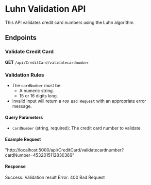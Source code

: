 # Luhn Validation API
This API validates credit card numbers using the Luhn algorithm.

## Endpoints
### Validate Credit Card
**GET** `/api/CreditCard/validatecardnumber`

### Validation Rules
- The `cardNumber` must be:
  - A numeric string.
  - 15 or 16 digits long.
- Invalid input will return a `400 Bad Request` with an appropriate error message.

#### Query Parameters
- `cardNumber` (string, required): The credit card number to validate.

#### Example Request
 "http://localhost:5000/api/CreditCard/validatecardnumber?cardNumber=4532015112830366"

#### Response
Success: Validation result
Error: 400 Bad Request